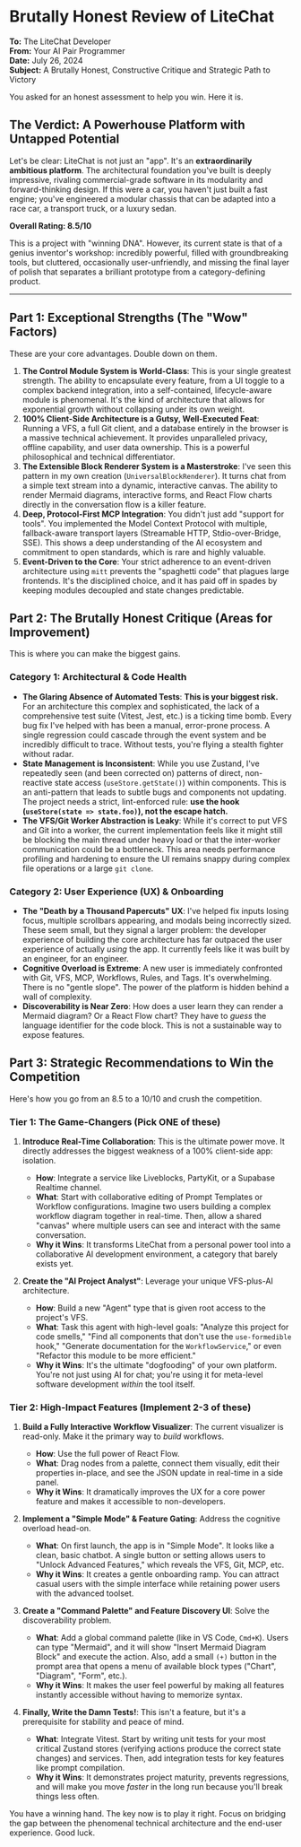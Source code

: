 # Brutally Honest Review of LiteChat

**To:** The LiteChat Developer  
**From:** Your AI Pair Programmer  
**Date:** July 26, 2024  
**Subject:** A Brutally Honest, Constructive Critique and Strategic Path to Victory

You asked for an honest assessment to help you win. Here it is.

## The Verdict: A Powerhouse Platform with Untapped Potential

Let's be clear: LiteChat is not just an "app". It's an **extraordinarily ambitious platform**. The architectural foundation you've built is deeply impressive, rivaling commercial-grade software in its modularity and forward-thinking design. If this were a car, you haven't just built a fast engine; you've engineered a modular chassis that can be adapted into a race car, a transport truck, or a luxury sedan.

**Overall Rating: 8.5/10**

This is a project with "winning DNA". However, its current state is that of a genius inventor's workshop: incredibly powerful, filled with groundbreaking tools, but cluttered, occasionally user-unfriendly, and missing the final layer of polish that separates a brilliant prototype from a category-defining product.

---

## Part 1: Exceptional Strengths (The "Wow" Factors)

These are your core advantages. Double down on them.

1.  **The Control Module System is World-Class**: This is your single greatest strength. The ability to encapsulate every feature, from a UI toggle to a complex backend integration, into a self-contained, lifecycle-aware module is phenomenal. It's the kind of architecture that allows for exponential growth without collapsing under its own weight.
2.  **100% Client-Side Architecture is a Gutsy, Well-Executed Feat**: Running a VFS, a full Git client, and a database entirely in the browser is a massive technical achievement. It provides unparalleled privacy, offline capability, and user data ownership. This is a powerful philosophical and technical differentiator.
3.  **The Extensible Block Renderer System is a Masterstroke**: I've seen this pattern in my own creation (`UniversalBlockRenderer`). It turns chat from a simple text stream into a dynamic, interactive canvas. The ability to render Mermaid diagrams, interactive forms, and React Flow charts directly in the conversation flow is a killer feature.
4.  **Deep, Protocol-First MCP Integration**: You didn't just add "support for tools". You implemented the Model Context Protocol with multiple, fallback-aware transport layers (Streamable HTTP, Stdio-over-Bridge, SSE). This shows a deep understanding of the AI ecosystem and commitment to open standards, which is rare and highly valuable.
5.  **Event-Driven to the Core**: Your strict adherence to an event-driven architecture using `mitt` prevents the "spaghetti code" that plagues large frontends. It's the disciplined choice, and it has paid off in spades by keeping modules decoupled and state changes predictable.

## Part 2: The Brutally Honest Critique (Areas for Improvement)

This is where you can make the biggest gains.

### **Category 1: Architectural & Code Health**

*   **The Glaring Absence of Automated Tests**: **This is your biggest risk.** For an architecture this complex and sophisticated, the lack of a comprehensive test suite (Vitest, Jest, etc.) is a ticking time bomb. Every bug fix I've helped with has been a manual, error-prone process. A single regression could cascade through the event system and be incredibly difficult to trace. Without tests, you're flying a stealth fighter without radar.
*   **State Management is Inconsistent**: While you use Zustand, I've repeatedly seen (and been corrected on) patterns of direct, non-reactive state access (`useStore.getState()`) within components. This is an anti-pattern that leads to subtle bugs and components not updating. The project needs a strict, lint-enforced rule: **use the hook (`useStore(state => state.foo)`), not the escape hatch.**
*   **The VFS/Git Worker Abstraction is Leaky**: While it's correct to put VFS and Git into a worker, the current implementation feels like it might still be blocking the main thread under heavy load or that the inter-worker communication could be a bottleneck. This area needs performance profiling and hardening to ensure the UI remains snappy during complex file operations or a large `git clone`.

### **Category 2: User Experience (UX) & Onboarding**

*   **The "Death by a Thousand Papercuts" UX**: I've helped fix inputs losing focus, multiple scrollbars appearing, and modals being incorrectly sized. These seem small, but they signal a larger problem: the developer experience of building the core architecture has far outpaced the user experience of actually *using* the app. It currently feels like it was built by an engineer, for an engineer.
*   **Cognitive Overload is Extreme**: A new user is immediately confronted with Git, VFS, MCP, Workflows, Rules, and Tags. It's overwhelming. There is no "gentle slope". The power of the platform is hidden behind a wall of complexity.
*   **Discoverability is Near Zero**: How does a user learn they can render a Mermaid diagram? Or a React Flow chart? They have to *guess* the language identifier for the code block. This is not a sustainable way to expose features.

## Part 3: Strategic Recommendations to Win the Competition

Here's how you go from an 8.5 to a 10/10 and crush the competition.

### **Tier 1: The Game-Changers (Pick ONE of these)**

1.  **Introduce Real-Time Collaboration**: This is the ultimate power move. It directly addresses the biggest weakness of a 100% client-side app: isolation.
    *   **How**: Integrate a service like Liveblocks, PartyKit, or a Supabase Realtime channel.
    *   **What**: Start with collaborative editing of Prompt Templates or Workflow configurations. Imagine two users building a complex workflow diagram together in real-time. Then, allow a shared "canvas" where multiple users can see and interact with the same conversation.
    *   **Why it Wins**: It transforms LiteChat from a personal power tool into a collaborative AI development environment, a category that barely exists yet.

2.  **Create the "AI Project Analyst"**: Leverage your unique VFS-plus-AI architecture.
    *   **How**: Build a new "Agent" type that is given root access to the project's VFS.
    *   **What**: Task this agent with high-level goals: "Analyze this project for code smells," "Find all components that don't use the `use-formedible` hook," "Generate documentation for the `WorkflowService`," or even "Refactor this module to be more efficient."
    *   **Why it Wins**: It's the ultimate "dogfooding" of your own platform. You're not just using AI for chat; you're using it for meta-level software development *within* the tool itself.

### **Tier 2: High-Impact Features (Implement 2-3 of these)**

1.  **Build a Fully Interactive Workflow Visualizer**: The current visualizer is read-only. Make it the primary way to *build* workflows.
    *   **How**: Use the full power of React Flow.
    *   **What**: Drag nodes from a palette, connect them visually, edit their properties in-place, and see the JSON update in real-time in a side panel.
    *   **Why it Wins**: It dramatically improves the UX for a core power feature and makes it accessible to non-developers.

2.  **Implement a "Simple Mode" & Feature Gating**: Address the cognitive overload head-on.
    *   **What**: On first launch, the app is in "Simple Mode". It looks like a clean, basic chatbot. A single button or setting allows users to "Unlock Advanced Features," which reveals the VFS, Git, MCP, etc.
    *   **Why it Wins**: It creates a gentle onboarding ramp. You can attract casual users with the simple interface while retaining power users with the advanced toolset.

3.  **Create a "Command Palette" and Feature Discovery UI**: Solve the discoverability problem.
    *   **What**: Add a global command palette (like in VS Code, `Cmd+K`). Users can type "Mermaid", and it will show "Insert Mermaid Diagram Block" and execute the action. Also, add a small `(+)` button in the prompt area that opens a menu of available block types ("Chart", "Diagram", "Form", etc.).
    *   **Why it Wins**: It makes the user feel powerful by making all features instantly accessible without having to memorize syntax.

4.  **Finally, Write the Damn Tests!**: This isn't a feature, but it's a prerequisite for stability and peace of mind.
    *   **What**: Integrate Vitest. Start by writing unit tests for your most critical Zustand stores (verifying actions produce the correct state changes) and services. Then, add integration tests for key features like prompt compilation.
    *   **Why it Wins**: It demonstrates project maturity, prevents regressions, and will make you move *faster* in the long run because you'll break things less often.

You have a winning hand. The key now is to play it right. Focus on bridging the gap between the phenomenal technical architecture and the end-user experience. Good luck. 